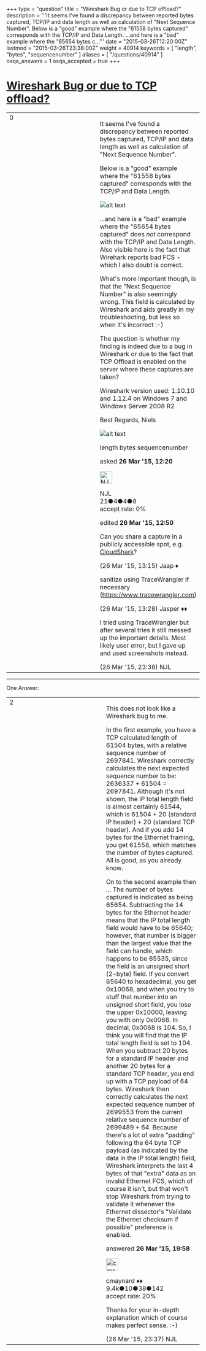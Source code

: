 +++
type = "question"
title = "Wireshark Bug or due to TCP offload?"
description = '''It seems I&#x27;ve found a discrepancy between reported bytes captured, TCP/IP and data length as well as calculation of &quot;Next Sequence Number&quot;. Below is a &quot;good&quot; example where the &quot;61558 bytes captured&quot; corresponds with the TCP/IP and Data Length.  ...and here is a &quot;bad&quot; example where the &quot;65654 bytes c...'''
date = "2015-03-26T12:20:00Z"
lastmod = "2015-03-26T23:38:00Z"
weight = 40914
keywords = [ "length", "bytes", "sequencenumber" ]
aliases = [ "/questions/40914" ]
osqa_answers = 1
osqa_accepted = true
+++

<div class="headNormal">

# [Wireshark Bug or due to TCP offload?](/questions/40914/wireshark-bug-or-due-to-tcp-offload)

</div>

<div id="main-body">

<div id="askform">

<table id="question-table" style="width:100%;"><colgroup><col style="width: 50%" /><col style="width: 50%" /></colgroup><tbody><tr class="odd"><td style="width: 30px; vertical-align: top"><div class="vote-buttons"><span id="post-40914-upvote" class="ajax-command post-vote up" rel="nofollow" title="I like this post (click again to cancel)"> </span><div id="post-40914-score" class="post-score" title="current number of votes">0</div><span id="post-40914-downvote" class="ajax-command post-vote down" rel="nofollow" title="I dont like this post (click again to cancel)"> </span> <span id="favorite-mark" class="ajax-command favorite-mark" rel="nofollow" title="mark/unmark this question as favorite (click again to cancel)"> </span><div id="favorite-count" class="favorite-count"></div></div></td><td><div id="item-right"><div class="question-body"><p>It seems I've found a discrepancy between reported bytes captured, TCP/IP and data length as well as calculation of "Next Sequence Number".</p><p>Below is a "good" example where the "61558 bytes captured" corresponds with the TCP/IP and Data Length.</p><p><img src="https://osqa-ask.wireshark.org/upfiles/good_example.png" alt="alt text" /></p><p>...and here is a "bad" example where the "65654 bytes captured" does <em>not</em> correspond with the TCP/IP and Data Length. Also visible here is the fact that Wirehark reports bad FCS - which I also doubt is correct.</p><p>What's more important though, is that the "Next Sequence Number" is also seemingly wrong. This field is calculated by Wireshark and aids greatly in my troubleshooting, but less so when it's incorrect :-)</p><p>The question is whether my finding is indeed due to a bug in Wireshark or due to the fact that TCP Offload is enabled on the server where these captures are taken?</p><p>Wireshark version used: 1.10.10 and 1.12.4 on Windows 7 and Windows Server 2008 R2</p><p>Best Regards, Niels</p><p><img src="https://osqa-ask.wireshark.org/upfiles/bad_example.png" alt="alt text" /></p></div><div id="question-tags" class="tags-container tags"><span class="post-tag tag-link-length" rel="tag" title="see questions tagged &#39;length&#39;">length</span> <span class="post-tag tag-link-bytes" rel="tag" title="see questions tagged &#39;bytes&#39;">bytes</span> <span class="post-tag tag-link-sequencenumber" rel="tag" title="see questions tagged &#39;sequencenumber&#39;">sequencenumber</span></div><div id="question-controls" class="post-controls"></div><div class="post-update-info-container"><div class="post-update-info post-update-info-user"><p>asked <strong>26 Mar '15, 12:20</strong></p><img src="https://secure.gravatar.com/avatar/5a55fd7d0ca800a3b0724f350dbfec0b?s=32&amp;d=identicon&amp;r=g" class="gravatar" width="32" height="32" alt="NJL&#39;s gravatar image" /><p><span>NJL</span><br />
<span class="score" title="21 reputation points">21</span><span title="4 badges"><span class="badge1">●</span><span class="badgecount">4</span></span><span title="4 badges"><span class="silver">●</span><span class="badgecount">4</span></span><span title="8 badges"><span class="bronze">●</span><span class="badgecount">8</span></span><br />
<span class="accept_rate" title="Rate of the user&#39;s accepted answers">accept rate:</span> <span title="NJL has no accepted answers">0%</span></p></img></div><div class="post-update-info post-update-info-edited"><p><span> edited <strong>26 Mar '15, 12:50</strong> </span></p></div></div><div id="comments-container-40914" class="comments-container"><span id="40915"></span><div id="comment-40915" class="comment"><div id="post-40915-score" class="comment-score"></div><div class="comment-text"><p>Can you share a capture in a publicly accessible spot, e.g. <a href="http://cloudshark.org">CloudShark</a>?</p></div><div id="comment-40915-info" class="comment-info"><span class="comment-age">(26 Mar '15, 13:15)</span> <span class="comment-user userinfo">Jaap ♦</span></div></div><span id="40916"></span><div id="comment-40916" class="comment"><div id="post-40916-score" class="comment-score"></div><div class="comment-text"><p>sanitize using TraceWrangler if necessary (<a href="https://www.tracewrangler.com">https://www.tracewrangler.com</a>)</p></div><div id="comment-40916-info" class="comment-info"><span class="comment-age">(26 Mar '15, 13:28)</span> <span class="comment-user userinfo">Jasper ♦♦</span></div></div><span id="40931"></span><div id="comment-40931" class="comment"><div id="post-40931-score" class="comment-score"></div><div class="comment-text"><p>I tried using TraceWrangler but after several tries it still messed up the important details. Most likely user error, but I gave up and used screenshots instead.</p></div><div id="comment-40931-info" class="comment-info"><span class="comment-age">(26 Mar '15, 23:38)</span> <span class="comment-user userinfo">NJL</span></div></div></div><div id="comment-tools-40914" class="comment-tools"></div><div class="clear"></div><div id="comment-40914-form-container" class="comment-form-container"></div><div class="clear"></div></div></td></tr></tbody></table>

------------------------------------------------------------------------

<div class="tabBar">

<span id="sort-top"></span>

<div class="headQuestions">

One Answer:

</div>

</div>

<span id="40926"></span>

<div id="answer-container-40926" class="answer accepted-answer">

<table style="width:100%;"><colgroup><col style="width: 50%" /><col style="width: 50%" /></colgroup><tbody><tr class="odd"><td style="width: 30px; vertical-align: top"><div class="vote-buttons"><span id="post-40926-upvote" class="ajax-command post-vote up" rel="nofollow" title="I like this post (click again to cancel)"> </span><div id="post-40926-score" class="post-score" title="current number of votes">2</div><span id="post-40926-downvote" class="ajax-command post-vote down" rel="nofollow" title="I dont like this post (click again to cancel)"> </span> <span class="accept-answer on" rel="nofollow" title="NJL has selected this answer as the correct answer"> </span></div></td><td><div class="item-right"><div class="answer-body"><p>This does not look like a Wireshark bug to me.</p><p>In the first example, you have a TCP calculated length of 61504 bytes, with a relative sequence number of 2697841. Wireshark correctly calculates the next expected sequence number to be: 2636337 + 61504 = 2697841. Although it's not shown, the IP total length field is almost certainly 61544, which is 61504 + 20 (standard IP header) + 20 (standard TCP header). And if you add 14 bytes for the Ethernet framing, you get 61558, which matches the number of bytes captured. All is good, as you already know.</p><p>On to the second example then ... The number of bytes captured is indicated as being 65654. Subtracting the 14 bytes for the Ethernet header means that the IP total length field would have to be 65640; however, that number is bigger than the largest value that the field can handle, which happens to be 65535, since the field is an unsigned short (2-byte) field. If you convert 65640 to hexadecimal, you get 0x10068, and when you try to stuff that number into an unsigned short field, you lose the upper 0x10000, leaving you with only 0x0068. In decimal, 0x0068 is 104. So, I think you will find that the IP total length field is set to 104. When you subtract 20 bytes for a standard IP header and another 20 bytes for a standard TCP header, you end up with a TCP payload of 64 bytes. Wireshark then correctly calculates the next expected sequence number of 2699553 from the current relative sequence number of 2699489 + 64. Because there's a lot of extra "padding" following the 64 byte TCP payload (as indicated by the data in the IP total length) field, Wireshark interprets the last 4 bytes of that "extra" data as an invalid Ethernet FCS, which of course it isn't, but that won't stop Wireshark from trying to validate it whenever the Ethernet dissector's "Validate the Ethernet checksum if possible" preference is enabled.</p></div><div class="answer-controls post-controls"></div><div class="post-update-info-container"><div class="post-update-info post-update-info-user"><p>answered <strong>26 Mar '15, 19:58</strong></p><img src="https://secure.gravatar.com/avatar/55158e2322c4e365a5e0a4a0ac3fbcef?s=32&amp;d=identicon&amp;r=g" class="gravatar" width="32" height="32" alt="cmaynard&#39;s gravatar image" /><p><span>cmaynard ♦♦</span><br />
<span class="score" title="9361 reputation points"><span>9.4k</span></span><span title="10 badges"><span class="badge1">●</span><span class="badgecount">10</span></span><span title="38 badges"><span class="silver">●</span><span class="badgecount">38</span></span><span title="142 badges"><span class="bronze">●</span><span class="badgecount">142</span></span><br />
<span class="accept_rate" title="Rate of the user&#39;s accepted answers">accept rate:</span> <span title="cmaynard has 108 accepted answers">20%</span></p></img></div></div><div id="comments-container-40926" class="comments-container"><span id="40930"></span><div id="comment-40930" class="comment"><div id="post-40930-score" class="comment-score"></div><div class="comment-text"><p>Thanks for your in-depth explanation which of course makes perfect sense. :-)</p></div><div id="comment-40930-info" class="comment-info"><span class="comment-age">(26 Mar '15, 23:37)</span> <span class="comment-user userinfo">NJL</span></div></div></div><div id="comment-tools-40926" class="comment-tools"></div><div class="clear"></div><div id="comment-40926-form-container" class="comment-form-container"></div><div class="clear"></div></div></td></tr></tbody></table>

</div>

<div class="paginator-container-left">

</div>

</div>

</div>

